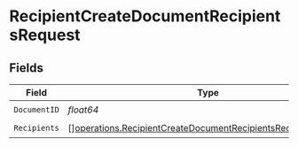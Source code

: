 # RecipientCreateDocumentRecipientsRequest


## Fields

| Field                                                                                                                                          | Type                                                                                                                                           | Required                                                                                                                                       | Description                                                                                                                                    |
| ---------------------------------------------------------------------------------------------------------------------------------------------- | ---------------------------------------------------------------------------------------------------------------------------------------------- | ---------------------------------------------------------------------------------------------------------------------------------------------- | ---------------------------------------------------------------------------------------------------------------------------------------------- |
| `DocumentID`                                                                                                                                   | *float64*                                                                                                                                      | :heavy_check_mark:                                                                                                                             | N/A                                                                                                                                            |
| `Recipients`                                                                                                                                   | [][operations.RecipientCreateDocumentRecipientsRecipientRequest](../../models/operations/recipientcreatedocumentrecipientsrecipientrequest.md) | :heavy_check_mark:                                                                                                                             | N/A                                                                                                                                            |